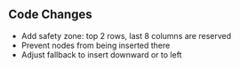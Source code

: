 ## Code Changes

- Add safety zone: top 2 rows, last 8 columns are reserved
- Prevent nodes from being inserted there
- Adjust fallback to insert downward or to left
